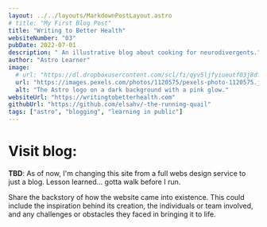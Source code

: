 ```yaml
---
layout: ../../layouts/MarkdownPostLayout.astro
# title: "My First Blog Post"
title: "Writing to Better Health"
websiteNumber: "03"
pubDate: 2022-07-01
description: " An illustrative blog about cooking for neurodivergents."
author: "Astro Learner"
image:
  # url: "https://dl.dropboxusercontent.com/scl/fi/qyv5ljfyiueutf03j8df5/lc-10-18-23.png?rlkey=ikcai42jknyzhw31tbcmtizkw&st=a6pabvkw&dl=0"
  url: "https://images.pexels.com/photos/1120575/pexels-photo-1120575.jpeg?auto=compress&cs=tinysrgb&w=1260&h=750&dpr=1"
  alt: "The Astro logo on a dark background with a pink glow."
websiteUrl: "https://writingtobetterhealth.com"
githubUrl: "https://github.com/elsahv/-the-running-quail"
tags: ["astro", "blogging", "learning in public"]
---
```


# **Visit blog:**

**TBD**: As of now, I'm changing this site from a full webs design service to just a blog. Lesson learned... gotta walk before I run.

Share the backstory of how the website came into existence. This could include the inspiration behind its creation, the individuals or team involved, and any challenges or obstacles they faced in bringing it to life.
